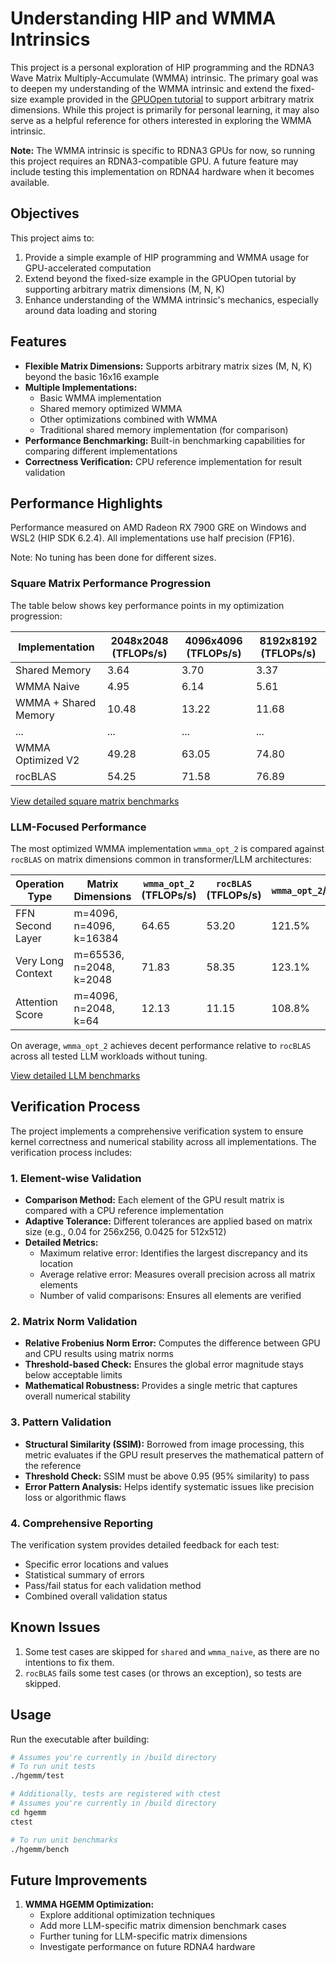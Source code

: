 # Understanding HIP and WMMA Intrinsics

This project is a personal exploration of HIP programming and the RDNA3 Wave Matrix Multiply-Accumulate (WMMA) intrinsic. The primary goal was to deepen my understanding of the WMMA intrinsic and extend the fixed-size example provided in the [GPUOpen tutorial](https://gpuopen.com/learn/wmma_on_rdna3/) to support arbitrary matrix dimensions. While this project is primarily for personal learning, it may also serve as a helpful reference for others interested in exploring the WMMA intrinsic.

**Note:** The WMMA intrinsic is specific to RDNA3 GPUs for now, so running this project requires an RDNA3-compatible GPU. A future feature may include testing this implementation on RDNA4 hardware when it becomes available.

## Objectives
This project aims to:
1. Provide a simple example of HIP programming and WMMA usage for GPU-accelerated computation
2. Extend beyond the fixed-size example in the GPUOpen tutorial by supporting arbitrary matrix dimensions (M, N, K)
3. Enhance understanding of the WMMA intrinsic's mechanics, especially around data loading and storing

## Features

- **Flexible Matrix Dimensions:** Supports arbitrary matrix sizes (M, N, K) beyond the basic 16x16 example
- **Multiple Implementations:**
  - Basic WMMA implementation
  - Shared memory optimized WMMA
  - Other optimizations combined with WMMA
  - Traditional shared memory implementation (for comparison)
- **Performance Benchmarking:** Built-in benchmarking capabilities for comparing different implementations
- **Correctness Verification:** CPU reference implementation for result validation

## Performance Highlights

Performance measured on AMD Radeon RX 7900 GRE on Windows and WSL2 (HIP SDK 6.2.4). All implementations use half precision (FP16).

Note: No tuning has been done for different sizes.

### Square Matrix Performance Progression

The table below shows key performance points in my optimization progression:

| Implementation | 2048x2048 (TFLOPs/s) | 4096x4096 (TFLOPs/s) | 8192x8192 (TFLOPs/s) |
|----------------|---------------------|---------------------|---------------------|
| Shared Memory  | 3.64 | 3.70 | 3.37 |
| WMMA Naive     | 4.95 | 6.14 | 5.61 |
| WMMA + Shared Memory | 10.48 | 13.22 | 11.68 |
| ... | ... | ... | ... |
| WMMA Optimized V2 | 49.28 | 63.05 | 74.80 |
| rocBLAS | 54.25 | 71.58 | 76.89 |

[View detailed square matrix benchmarks](docs/general.md)

### LLM-Focused Performance

The most optimized WMMA implementation `wmma_opt_2` is compared against `rocBLAS` on matrix dimensions common in transformer/LLM architectures:

| Operation Type | Matrix Dimensions | `wmma_opt_2` (TFLOPs/s) | `rocBLAS` (TFLOPs/s) | `wmma_opt_2`/`rocBLAS` |
|----------------|-------------------|-----------------|-------------------|--------------|
| FFN Second Layer | m=4096, n=4096, k=16384 | 64.65 | 53.20 | 121.5% |
| Very Long Context | m=65536, n=2048, k=2048 | 71.83 | 58.35 | 123.1% |
| Attention Score | m=4096, n=2048, k=64 | 12.13 | 11.15 | 108.8% |

On average, `wmma_opt_2` achieves decent performance relative to `rocBLAS` across all tested LLM workloads without tuning.

[View detailed LLM benchmarks](docs/llm_focus.md)

## Verification Process

The project implements a comprehensive verification system to ensure kernel correctness and numerical stability across all implementations. The verification process includes:

### 1. Element-wise Validation
- **Comparison Method:** Each element of the GPU result matrix is compared with a CPU reference implementation
- **Adaptive Tolerance:** Different tolerances are applied based on matrix size (e.g., 0.04 for 256x256, 0.0425 for 512x512)
- **Detailed Metrics:**
  - Maximum relative error: Identifies the largest discrepancy and its location
  - Average relative error: Measures overall precision across all matrix elements
  - Number of valid comparisons: Ensures all elements are verified

### 2. Matrix Norm Validation
- **Relative Frobenius Norm Error:** Computes the difference between GPU and CPU results using matrix norms
- **Threshold-based Check:** Ensures the global error magnitude stays below acceptable limits
- **Mathematical Robustness:** Provides a single metric that captures overall numerical stability

### 3. Pattern Validation
- **Structural Similarity (SSIM):** Borrowed from image processing, this metric evaluates if the GPU result preserves the mathematical pattern of the reference
- **Threshold Check:** SSIM must be above 0.95 (95% similarity) to pass
- **Error Pattern Analysis:** Helps identify systematic issues like precision loss or algorithmic flaws

### 4. Comprehensive Reporting
The verification system provides detailed feedback for each test:
- Specific error locations and values
- Statistical summary of errors
- Pass/fail status for each validation method
- Combined overall validation status

## Known Issues

1. Some test cases are skipped for `shared` and `wmma_naive`, as there are no intentions to fix them.
2. `rocBLAS` fails some test cases (or throws an exception), so tests are skipped.

## Usage

Run the executable after building:
```bash
# Assumes you're currently in /build directory
# To run unit tests
./hgemm/test

# Additionally, tests are registered with ctest
# Assumes you're currently in /build directory
cd hgemm
ctest

# To run unit benchmarks
./hgemm/bench
```

## Future Improvements

1. **WMMA HGEMM Optimization:**
   - Explore additional optimization techniques
   - Add more LLM-specific matrix dimension benchmark cases
   - Further tuning for LLM-specific matrix dimensions
   - Investigate performance on future RDNA4 hardware
